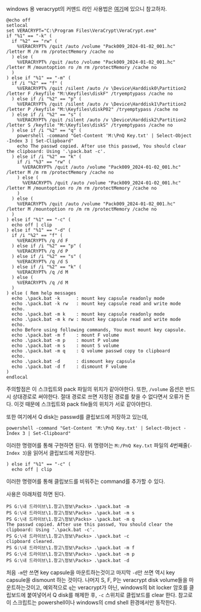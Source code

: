 windows 용 veracrypt의 커맨드 라인 사용법은 [여기](https://veracrypt.fr/en/Command%20Line%20Usage.html)에 있으니 참고하자.
```
@echo off
setlocal
set VERACRYPT="C:\Program Files\VeraCrypt\VeraCrypt.exe"
if "%1" == "-k" (
  if "%2" == "rw" (
    %VERACRYPT% /quit /auto /volume "Pack009_2024-01-02_001.hc" /letter M /m rm /protectMemory /cache no
  ) else (
    %VERACRYPT% /quit /auto /volume "Pack009_2024-01-02_001.hc" /letter M /mountoption ro /m rm /protectMemory /cache no
  )
) else if "%1" == "-m" (
  if /i "%2" == "f" (
    %VERACRYPT% /quit /silent /auto /v \Device\Harddisk0\Partition2 /letter F /keyfile "M:\Keyfiles\diskF" /tryemptypass /cache no
  ) else if /i "%2" == "p" (
    %VERACRYPT% /quit /silent /auto /v \Device\Harddisk1\Partition2 /letter P /keyfile "M:\Keyfiles\diskP02" /tryemptypass /cache no
  ) else if /i "%2" == "s" (
    %VERACRYPT% /quit /silent /auto /v \Device\Harddisk2\Partition2 /letter S /keyfile "M:\Keyfiles\diskS" /tryemptypass /cache no
  ) else if /i "%2" == "q" (
    powershell -command "Get-Content 'M:\PnQ Key.txt' | Select-Object -Index 3 | Set-Clipboard"
    echo The passwd copied. After use this passwd, You should clear the clipboard: Using '.\pack.bat -c'.
  ) else if /i "%2" == "k" (
    if /i "%3" == "rw" (
      %VERACRYPT% /quit /auto /volume "Pack009_2024-01-02_001.hc" /letter M /m rm /protectMemory /cache no
    ) else (
      %VERACRYPT% /quit /auto /volume "Pack009_2024-01-02_001.hc" /letter M /mountoption ro /m rm /protectMemory /cache no
    )
  ) else (
    %VERACRYPT% /quit /auto /volume "Pack009_2024-01-02_001.hc" /letter M /mountoption ro /m rm /protectMemory /cache no
  )
) else if "%1" == "-c" (
  echo off | clip
) else if "%1" == "-d" (
  if /i "%2" == "f" (
    %VERACRYPT% /q /d F
  ) else if /i "%2" == "p" (
    %VERACRYPT% /q /d P
  ) else if /i "%2" == "s" (
    %VERACRYPT% /q /d S
  ) else if /i "%2" == "k" (
    %VERACRYPT% /q /d M
  ) else (
    %VERACRYPT% /q /d M
  )
) else ( Rem help messages
  echo .\pack.bat -k      : mount key capsule readonly mode
  echo .\pack.bat -k rw   : mount key capsule read and write mode
  echo.
  echo .\pack.bat -m k    : mount key capsule readonly mode
  echo .\pack.bat -m k rw : mount key capsule read and write mode
  echo.
  echo Before using following commands, You must mount key capsule.
  echo .\pack.bat -m f    : mount F volume
  echo .\pack.bat -m p    : mount P volume
  echo .\pack.bat -m s    : mount S volume
  echo .\pack.bat -m q    : Q volume passwd copy to clipboard
  echo.
  echo .\pack.bat -d      : dismount key capsule
  echo .\pack.bat -d f    : dismount F volume 
)
endlocal
```
주의할점은 이 스크립트와 pack 파일의 위치가 같아야한다. 
또한, `/volume` 옵션은 반드시 상대경로로 써야한다. 절대 경로로 쓰면 지정된 경로를 찾을 수 없다면서 오류가 뜬다. 이것 때문에 스크립트와 pack file들의 위치가 서로 같아야한다.

또한 여기에서 Q disk는 passwd를 클립보드에 저장하고 있는데, 
```
powershell -command "Get-Content 'M:\PnQ Key.txt' | Select-Object -Index 3 | Set-Clipboard"
```
이러한 명령어를 통해 구현하면 된다. 위 명령어는 `M:/PnQ Key.txt`  파일의 4번째줄(`-Index 3`)을 읽어서 클립보드에 저장한다.
```
) else if "%1" == "-c" (
  echo off | clip
```
이러한 명령어를 통해 클립보드를 비워주는 command를 추가할 수 있다.

사용은 아래처럼 하면 된다.
```
PS G:\내 드라이브\1.창고\정보\Packs> .\pack.bat -m
PS G:\내 드라이브\1.창고\정보\Packs> .\pack.bat -m s
PS G:\내 드라이브\1.창고\정보\Packs> .\pack.bat -m q
The passwd copied. After use this passwd, You should clear the clipboard: Using '.\pack.bat -c'.
PS G:\내 드라이브\1.창고\정보\Packs> .\pack.bat -c
clipboard cleared.
PS G:\내 드라이브\1.창고\정보\Packs> .\pack.bat -m f
PS G:\내 드라이브\1.창고\정보\Packs> .\pack.bat -m p
PS G:\내 드라이브\1.창고\정보\Packs> .\pack.bat -d
```
처음 `-m`만 쓰면 key capsule을 마운트하는것이고 마지막 `-d`만 쓰면 역시 key capsule을 dismount 하는 것이다. 나머지 S, F, P는 veracrypt disk volume들을 마운트하는것이고, 예외적으로 `q`는 veracrypt가 아닌, windows의 bit locker 암호를 클립보드에 붙여넣어서 Q disk를 해제한 후, `-c` 스위치로 클립보드를 clear 한다.
참고로 이 스크립트는 powershell이나 windows의 cmd shell 환경에서만 동작한다. 
